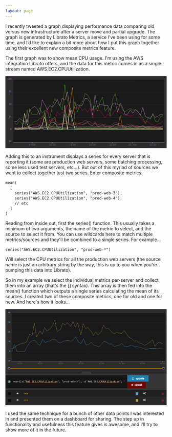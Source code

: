 ```yaml
---
layout: page
---
```


I recently tweeted a graph displaying performance data comparing old versus new infrastructure after a server move and partial upgrade. The graph is generated by Librato Metrics, a service I’ve been using for some time, and I’d like to explain a bit more about how I put this graph together using their excellent new composite metrics feature.

The first graph was to show mean CPU usage.  I'm using the AWS integration Librato offers, and the data for this metric comes in as a single stream named AWS.EC2.CPUUtilization.

![Metrics](/public/scm1.png)

Adding this to an instrument displays a series for every server that is reporting it (some are production web servers, some batching processing, some less used test servers, etc...).  But out of this myriad of sources we want to collect together just two series. Enter composite metrics.

```
mean(
  [
    series("AWS.EC2.CPUUtilization", "prod-web-3"),
    series("AWS.EC2.CPUUtilization", "prod-web-4"),
    // etc
  ]
)
```

Reading from inside out, first the series() function. This usually takes a minimum of two arguments, the name of the metric to select, and the source to select it from.  You can use wildcards here to match multiple metrics/sources and they'll be combined to a single series.  For example...

```
series("AWS.EC2.CPUUtilization", "prod-web-*")
```

Will select the CPU metrics for all the production web servers (the source name is just an arbitrary string by the way, this is up to you when you're pumping this data into Librato).

So in my example we select the individual metrics per-server and collect them into an array (that's the [] syntax).  This array is then fed into the mean() function which outputs a single series calculating the mean of its sources. I created two of these composite metrics, one for old and one for new. And here's how it looks...

![Metrics](/public/scm2.png)

I used the same technique for a bunch of other data points I was interested in and presented them on a dashboard for sharing. The step up in functionality and usefulness this feature gives is awesome, and I'll try to show more of it in the future.

